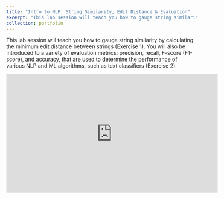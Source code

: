 ```yaml
---
title: "Intro to NLP: String Similarity, Edit Distance & Evaluation"
excerpt: "This lab session will teach you how to gauge string similarity by calculating the minimum edit distance between strings (Exercise 1). You will also be introduced to a variety of evaluation metrics: precision, recall, F-score (F1-score), and accuracy, that are used to determine the performance of various NLP and ML algorithms, such as text classifiers (Exercise 2)."
collection: portfolio
---
```


This lab session will teach you how to gauge string similarity by calculating the minimum edit distance between strings (Exercise 1). You will also be introduced to a variety of evaluation metrics: precision, recall, F-score (F1-score), and accuracy, that are used to determine the performance of various NLP and ML algorithms, such as text classifiers (Exercise 2).

<iframe width="560" height="315" src="https://www.youtube.com/embed/Qllt27_Golg" title="YouTube video player" frameborder="0" allow="accelerometer; autoplay; clipboard-write; encrypted-media; gyroscope; picture-in-picture" allowfullscreen></iframe>
